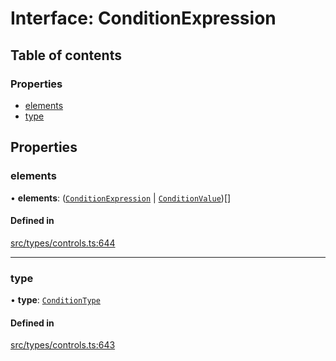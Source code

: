 # Interface: ConditionExpression

## Table of contents

### Properties

- [elements](../wiki/ConditionExpression#elements)
- [type](../wiki/ConditionExpression#type)

## Properties

### elements

• **elements**: ([`ConditionExpression`](../wiki/ConditionExpression) \| [`ConditionValue`](../wiki/ConditionValue))[]

#### Defined in

[src/types/controls.ts:644](https://github.com/decisively-io/interview-sdk/blob/77d32c1ca407f93925481973bd6e1fbe32ee8c59/src/types/controls.ts#L644)

___

### type

• **type**: [`ConditionType`](../wiki/Exports#conditiontype)

#### Defined in

[src/types/controls.ts:643](https://github.com/decisively-io/interview-sdk/blob/77d32c1ca407f93925481973bd6e1fbe32ee8c59/src/types/controls.ts#L643)
